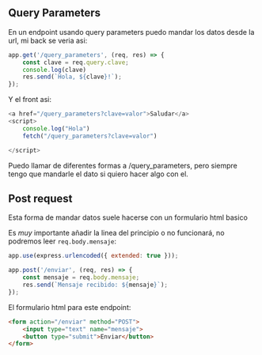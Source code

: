## Query Parameters

En un endpoint usando query parameters puedo mandar los datos desde la url, mi back se veria asi:

```js
app.get('/query_parameters', (req, res) => {
    const clave = req.query.clave;
    console.log(clave)
    res.send(`Hola, ${clave}!`);
});
```

Y el front asi:

```js
<a href="/query_parameters?clave=valor">Saludar</a>
<script>
    console.log("Hola")
    fetch("/query_parameters?clave=valor")

</script>
```

Puedo llamar de diferentes formas a /query_parameters, pero siempre tengo que mandarle el dato si quiero hacer algo con el.

## Post request

Esta forma de mandar datos suele hacerse con un formulario html basico

Es *muy* importante añadir la linea del principio o no funcionará, no podremos leer `req.body.mensaje`:

```js
app.use(express.urlencoded({ extended: true }));

app.post('/enviar', (req, res) => {
    const mensaje = req.body.mensaje;
    res.send(`Mensaje recibido: ${mensaje}`);
});
```

El formulario html para este endpoint:

```html
<form action="/enviar" method="POST">
    <input type="text" name="mensaje">
    <button type="submit">Enviar</button>
</form>
```